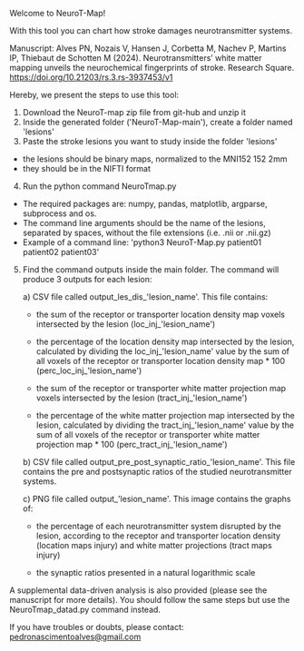 Welcome to NeuroT-Map!

With this tool you can chart how stroke damages neurotransmitter systems.

Manuscript: Alves PN, Nozais V, Hansen J, Corbetta M, Nachev P, Martins IP, Thiebaut de Schotten M (2024). Neurotransmitters’ white matter mapping unveils the neurochemical fingerprints of stroke. Research Square. https://doi.org/10.21203/rs.3.rs-3937453/v1

Hereby, we present the steps to use this tool:
1. Download the NeuroT-map zip file from git-hub and unzip it
2. Inside the generated folder ('NeuroT-Map-main'), create a folder named 'lesions'
3. Paste the stroke lesions you want to study inside the folder 'lesions'
- the lesions should be binary maps, normalized to the MNI152 152 2mm
- they should be in the NIFTI format
4. Run the python command NeuroTmap.py
- The required packages are: numpy, pandas, matplotlib, argparse, subprocess and os.
- The command line arguments should be the name of the lesions, separated by spaces, without the file extensions (i.e. .nii or .nii.gz)
- Example of a command line: 'python3 NeuroT-Map.py patient01 patient02 patient03'
5. Find the command outputs inside the main folder. The command will produce 3 outputs for each lesion:

  	a) CSV file called output_les_dis_'lesion_name'. This file contains:
  	
   	- the sum of the receptor or transporter location density map voxels intersected by the lesion (loc_inj_'lesion_name')
   
   	- the percentage of the location density map intersected by the lesion, calculated by dividing the loc_inj_'lesion_name' value by the sum of all voxels of the receptor or transporter location density map * 100 (perc_loc_inj_'lesion_name')
     
   	- the sum of the receptor or transporter white matter projection map voxels intersected by the lesion (tract_inj_'lesion_name')
     
   	- the percentage of the white matter projection map intersected by the lesion, calculated by dividing the tract_inj_'lesion_name' value by the sum of all voxels of the receptor or transporter white matter projection map * 100 (perc_tract_inj_'lesion_name')
  
  	b) CSV file called output_pre_post_synaptic_ratio_'lesion_name'. This file contains the pre and postsynaptic ratios of the studied neurotransmitter systems.

  	c) PNG file called output_'lesion_name'. This image contains the graphs of:

  	- the percentage of each neurotransmitter system disrupted by the lesion, according to the receptor and transporter location density (location maps injury) and white matter projections (tract maps injury)
  	  
  	- the synaptic ratios presented in a natural logarithmic scale
		 
A supplemental data-driven analysis is also provided (please see the manuscript for more details).
You should follow the same steps but use the NeuroTmap_datad.py command instead.

If you have troubles or doubts, please contact: pedronascimentoalves@gmail.com 
